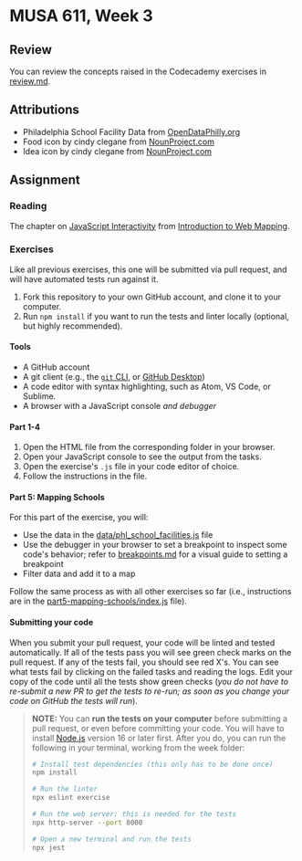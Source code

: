# MUSA 611, Week 3

## Review

You can review the concepts raised in the Codecademy exercises in [review.md](review.md).

## Attributions

* Philadelphia School Facility Data from [OpenDataPhilly.org](https://opendataphilly.org/dataset/schools)
* Food icon by cindy clegane from [NounProject.com](https://thenounproject.com/icon/food-3000974/)
* Idea icon by cindy clegane from [NounProject.com](https://thenounproject.com/icon/idea-3125903/)


## Assignment

### Reading

The chapter on [JavaScript Interactivity](http://132.72.155.230:3838/js/javascript-interactivity.html) from [Introduction to Web Mapping](http://132.72.155.230:3838/js/index.html).

### Exercises

Like all previous exercises, this one will be submitted via pull request, and will have automated tests run against it.

1.  Fork this repository to your own GitHub account, and clone it to your computer.
1.  Run `npm install` if you want to run the tests and linter locally (optional, but highly recommended).

#### Tools

* A GitHub account
* A git client (e.g., the [`git` CLI](https://git-scm.com/downloads), or [GitHub Desktop](https://desktop.github.com/))
* A code editor with syntax highlighting, such as Atom, VS Code, or Sublime.
* A browser with a JavaScript console _and debugger_

#### Part 1-4

1.  Open the HTML file from the corresponding folder in your browser.
1.  Open your JavaScript console to see the output from the tasks.
1.  Open the exercise's `.js` file in your code editor of choice.
1.  Follow the instructions in the file.

#### Part 5: Mapping Schools

For this part of the exercise, you will:
* Use the data in the [data/phl_school_facilities.js](data/phl_school_facilities.js) file
* Use the debugger in your browser to set a breakpoint to inspect some code's
  behavior; refer to [breakpoints.md](breakpoints.md) for a visual guide to
  setting a breakpoint
* Filter data and add it to a map

Follow the same process as with all other exercises so far (i.e., instructions
are in the [part5-mapping-schools/index.js](exercise/part5-mapping-schools/index.js)
file).

#### Submitting your code

When you submit your pull request, your code will be linted and tested automatically. If all of the tests pass you will see green check marks on the pull request. If any of the tests fail, you should see red X's. You can see what tests fail by clicking on the failed tasks and reading the logs. Edit your copy of the code until all the tests show green checks (_you do not have to re-submit a new PR to get the tests to re-run; as soon as you change your code on GitHub the tests will run_).

> **NOTE:** You can **run the tests on your computer** before submitting a pull request, or even before committing your code. You will have to install [Node.js](https://nodejs.org/en/) version 16 or later first. After you do, you can run the following in your terminal, working from the week folder:
> ```bash
> # Install test dependencies (this only has to be done once)
> npm install
>
> # Run the linter
> npx eslint exercise
>
> # Run the web server; this is needed for the tests
> npx http-server --port 8000
>
> # Open a new terminal and run the tests
> npx jest
> ```
